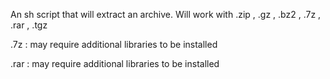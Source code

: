 An sh script that will extract an archive.  Will work with .zip , .gz , .bz2 , .7z , .rar , .tgz

.7z : may require additional libraries to be installed

.rar : may require additional libraries to be installed
